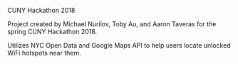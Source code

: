 CUNY Hackathon 2018

Project created by Michael Nurilov, Toby Au, and Aaron Taveras for the spring CUNY Hackathon 2018. 

Utilizes NYC Open Data and Google Maps API to help users locate unlocked WiFi hotspots near them.
